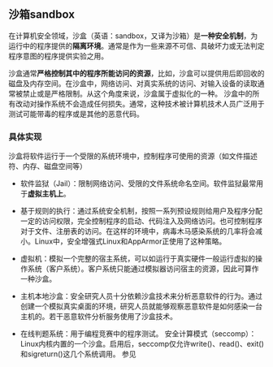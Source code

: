 ## 沙箱sandbox
在计算机安全领域，沙盒（英语：sandbox，又译为沙箱）是**一种安全机制**，为运行中的程序提供的**隔离环境**。通常是作为一些来源不可信、具破坏力或无法判定程序意图的程序提供实验之用。

沙盒通常**严格控制其中的程序所能访问的资源**，比如，沙盒可以提供用后即回收的磁盘及内存空间。在沙盒中，网络访问、对真实系统的访问、对输入设备的读取通常被禁止或是严格限制。从这个角度来说，沙盒属于虚拟化的一种。
沙盒中的所有改动对操作系统不会造成任何损失。通常，这种技术被计算机技术人员广泛用于测试可能带毒的程序或是其他的恶意代码。

### 具体实现
沙盒将软件运行于一个受限的系统环境中，控制程序可使用的资源（如文件描述符、内存、磁盘空间等）

 - 软件监狱（Jail）：限制网络访问、受限的文件系统命名空间。软件监狱最常用于**虚拟主机上**。

 - 基于规则的执行：通过系统安全机制，按照一系列预设规则给用户及程序分配一定的访问权限，完全控制程序的启动、代码注入及网络访问。也可控制程序对于文件、注册表的访问。在这样的环境中，病毒木马感染系统的几率将会减小。Linux中，安全增强式Linux和AppArmor正使用了这种策略。

 - 虚拟机：模拟一个完整的宿主系统，可以如运行于真实硬件一般运行虚拟的操作系统（客户系统）。客户系统只能通过模拟器访问宿主的资源，因此可算作一种沙盒。

 - 主机本地沙盒：安全研究人员十分依赖沙盒技术来分析恶意软件的行为。通过创建一个模拟真实桌面的环境，研究人员就能够观察恶意软件是如何感染一台主机的。若干恶意软件分析服务使用了沙盒技术。

 - 在线判题系统：用于编程竞赛中的程序测试。
安全计算模式（seccomp）：Linux内核内置的一个沙盒。启用后，seccomp仅允许write()、read()、exit()和sigreturn()这几个系统调用。
参见
